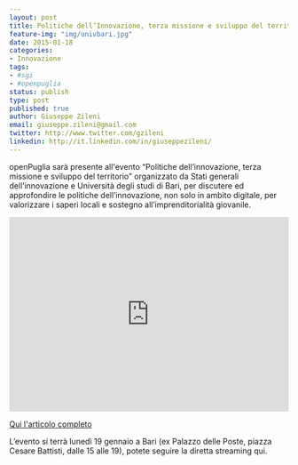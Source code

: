 ```yaml
---
layout: post
title: Politiche dell’Innovazione, terza missione e sviluppo del territorio in diretta streaming
feature-img: "img/univbari.jpg"
date: 2015-01-18
categories:
- Innovazione
tags:
- #sgi
- #openpuglia
status: publish
type: post
published: true
author: Giuseppe Zileni
email: giuseppe.zileni@gmail.com
twitter: http://www.twitter.com/gzileni
linkedin: http://it.linkedin.com/in/giuseppezileni/
---
```

openPuglia sarà presente all'evento “Politiche dell’innovazione, terza missione e sviluppo del territorio” organizzato da Stati generali dell’innovazione e Università degli studi di Bari, per discutere ed approfondire le politiche dell’innovazione, non solo in ambito digitale, per valorizzare i saperi locali e sostegno all’imprenditorialità giovanile. 

<iframe width="100%" height="350" src="https://www.streamago.tv/channel/49154/innovation/iframe/" frameborder="0" allowfullscreen></iframe>

[Qui l'articolo completo](http://www.statigeneralinnovazione.it/online/politiche-dellinnovazione-terza-missione-e-sviluppo-del-territorio/#sthash.VapRb1Bx.dpuf)

L’evento si terrà lunedì 19 gennaio a Bari (ex Palazzo delle Poste, piazza Cesare Battisti, dalle 15 alle 19), potete seguire la diretta streaming qui.
